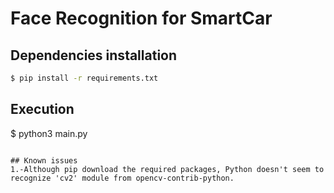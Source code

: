 # Face Recognition for SmartCar


## Dependencies installation

``` bash
$ pip install -r requirements.txt
```

## Execution
$ python3 main.py
```

## Known issues
1.-Although pip download the required packages, Python doesn't seem to recognize 'cv2' module from opencv-contrib-python.
